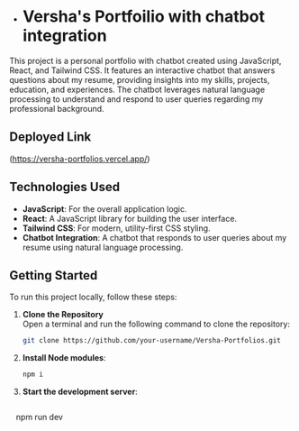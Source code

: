 
- # Versha's Portfoilio with chatbot integration

This project is a personal portfolio with chatbot created using JavaScript, React, and Tailwind CSS. It features an interactive chatbot that answers questions about my resume, providing insights into my skills, projects, education, and experiences. The chatbot leverages natural language processing to understand and respond to user queries regarding my professional background.

## Deployed Link

(https://versha-portfolios.vercel.app/)

## Technologies Used

- **JavaScript**: For the overall application logic.
- **React**: A JavaScript library for building the user interface.
- **Tailwind CSS**: For modern, utility-first CSS styling.
- **Chatbot Integration**: A chatbot that responds to user queries about my resume using natural language processing.

## Getting Started

To run this project locally, follow these steps:

1. **Clone the Repository**  
   Open a terminal and run the following command to clone the repository:  
   ```bash
   git clone https://github.com/your-username/Versha-Portfolios.git
2. **Install Node modules**:
   ```bash
   npm i
3. **Start the development server**:
   ```bash
   npm run dev

